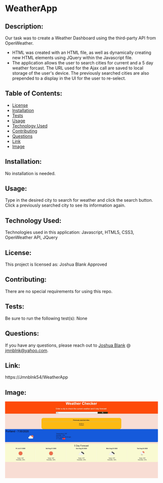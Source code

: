 # WeatherApp
    
## Description: 

Our task was to create a Weather Dashboard using the third-party API from OpenWeather. 

* HTML was created with an HTML file, as well as dynamically creating new HTML elements using JQuery within the Javascript file.
* The application allows the user to search cities for current and a 5 day weather forcast. The URL used for the Ajax call are saved to local storage of the user's device. The previously searched cities are also prepended to a display in the UI for the user to re-select.
  
    
## Table of Contents: 

* [License](#license)
* [Installation](#installation)
* [Tests](#tests)
* [Usage](#usage)
* [Technology Used](#technology-used)
* [Contributing](#contributing)
* [Questions](#questions)
* [Link](#link)
* [Image](#image)

    
## Installation: 

No installation is needed.
    
## Usage: 
    
Type in the desired city to search for weather and click the search button. Click a previously searched city to see its information again.

## Technology Used: 
    
Technologies used in this application: Javascript, HTML5, CSS3, OpenWeather API, JQuery
    
## License: 
    
This project is licensed as: Joshua Blank Approved
    
## Contributing: 

There are no special requirements for using this repo.
    
## Tests: 

Be sure to run the following test(s): None
    
## Questions: 
    
If you have any questions, please reach out to [Joshua Blank](https://github.com/Jmnblnk54) @ jmnblnk@yahoo.com.

## Link: 

https://Jmnblnk54/WeatherApp

## Image:

![](image/WeatherChecker.jpg)